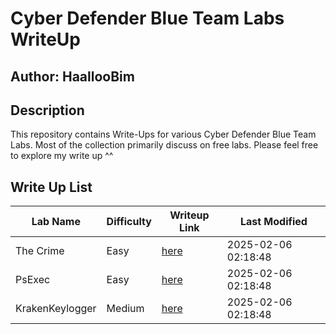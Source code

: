 # Cyber Defender Blue Team Labs WriteUp

## Author: HaallooBim

## Description
This repository contains Write-Ups for various Cyber Defender Blue Team Labs. Most of the collection primarily discuss on free labs. Please feel free to explore my write up ^^

## Write Up List

| Lab Name | Difficulty | Writeup Link | Last Modified |
| -------- | ------------ | ------------ | ------------- |
| The Crime | Easy | [here](./TheCrime-CyberDefender-WU) | 2025-02-06 02:18:48 |
| PsExec | Easy | [here](./PsExec-CyberDefender-Wu) | 2025-02-06 02:18:48 |
| KrakenKeylogger | Medium | [here](./KrakenKeylogger-CyberDefender-WU) | 2025-02-06 02:18:48 |
